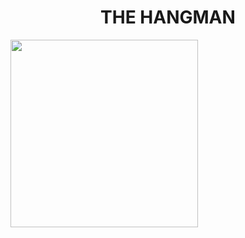 <h1 align="center">
     THE HANGMAN
</h1>



<img width="300px" src="https://user-images.githubusercontent.com/73075252/185788420-b031788f-f242-41a3-9e03-b0ccdf43adfb.gif">
